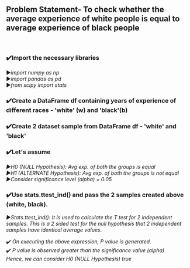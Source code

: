 <h2>Problem Statement- To check whether the average experience of white people is equal to average experience of black people</h2>
<br>
<h3>✔️Import the necessary libraries</h3>
  ▶️<i>import numpy as np</i>
  <br>
  ▶️<i>import pandas as pd</i>
  <br>
  ▶️<i>from scipy import stats</i>
<br>
<h3>✔️Create a DataFrame df containing years of experience of different races - 'white' (w) and 'black'(b) </h3>
<h3>✔️Create 2 dataset sample from DataFrame df - 'white' and 'black' </h3>
<h3>✔️Let's assume </h3>
  
   <i>▶️H0 (NULL Hypothesis):  Avg exp. of both the groups is equal </i>
  <br>
   <i>▶️H1 (ALTERNATE Hypothesis):  Avg exp. of both the groups is not equal </i>
  <br>
  <i> ▶️Consider significance level (alpha) = 0.05 </i>
 
<h3>✔️Use stats.ttest_ind() and pass the 2 samples created above (white, black).</h3>
    
   <i> ▶️Stats.ttest_ind():
       It is used to calculate the T test for 2 independent samples. This is a 2 sided test for the null hypothesis that 2 independent samples have identical
   average values.</i>
   <br>
  
  ✔️ <i>On executing the above expression, P value is generated.</i>
  <br>
  ✔️ <i> P value is observed greater than the significance value (alpha) </i><br>
  <i>   Hence, we can consider H0 (NULL Hypothesis) true </i>
  
    
